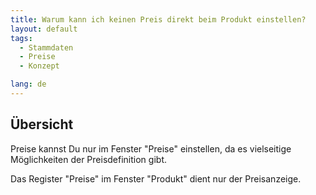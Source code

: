 ```yaml
---
title: Warum kann ich keinen Preis direkt beim Produkt einstellen?
layout: default
tags:
  - Stammdaten
  - Preise
  - Konzept

lang: de
---
```

## Übersicht

Preise kannst Du nur im Fenster "Preise" einstellen, da es vielseitige Möglichkeiten der Preisdefinition gibt.

Das Register "Preise" im Fenster "Produkt" dient nur der Preisanzeige.






